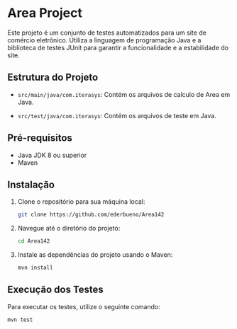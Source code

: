 # Area Project

Este projeto é um conjunto de testes automatizados para um site de comércio eletrônico. Utiliza a linguagem de programação Java e a biblioteca de testes JUnit para garantir a funcionalidade e a estabilidade do site.

## Estrutura do Projeto

- `src/main/java/com.iterasys`: Contém os arquivos de calculo de Area em Java.

- `src/test/java/com.iterasys`: Contém os arquivos de teste em Java.

## Pré-requisitos

- Java JDK 8 ou superior
- Maven

## Instalação

1. Clone o repositório para sua máquina local:
    ```bash
    git clone https://github.com/ederbueno/Area142
    ```

2. Navegue até o diretório do projeto:
    ```bash
    cd Area142
    ```

3. Instale as dependências do projeto usando o Maven:
    ```bash
    mvn install
    ```

## Execução dos Testes

Para executar os testes, utilize o seguinte comando:
```bash
mvn test
